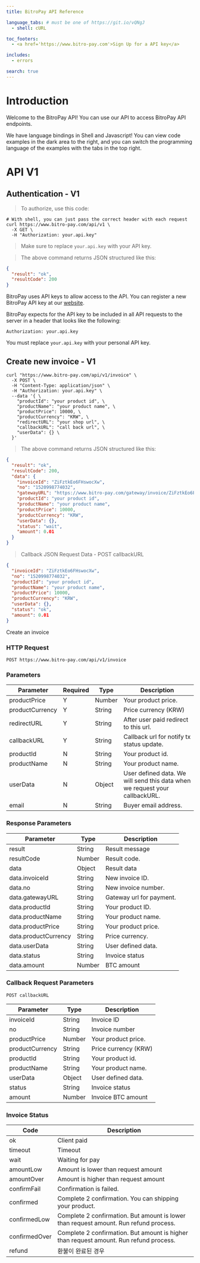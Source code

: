 ```yaml
---
title: BitroPay API Reference

language_tabs: # must be one of https://git.io/vQNgJ
  - shell: cURL

toc_footers:
  - <a href='https://www.bitro-pay.com'>Sign Up for a API key</a>

includes:
  - errors

search: true
---
```


# Introduction

Welcome to the BitroPay API! You can use our API to access BitroPay API endpoints.

We have language bindings in Shell and Javascript! You can view code examples in the dark area to the right, and you can switch the programming language of the examples with the tabs in the top right.

# API V1

## Authentication - V1

> To authorize, use this code:

```shell
# With shell, you can just pass the correct header with each request
curl https://www.bitro-pay.com/api/v1 \
  -X GET \
  -H "Authorization: your.api.key"
```

> Make sure to replace `your.api.key` with your API key.

> The above command returns JSON structured like this:

```json
{
  "result": "ok",
  "resultCode": 200
}
```


BitroPay uses API keys to allow access to the API. You can register a new BitroPay API key at our [website](https://www.bitro-pay.com).

BitroPay expects for the API key to be included in all API requests to the server in a header that looks like the following:

`Authorization: your.api.key`

<aside class="notice">
You must replace <code>your.api.key</code> with your personal API key.
</aside>

## Create new invoice - V1
```shell
curl "https://www.bitro-pay.com/api/v1/invoice" \
  -X POST \
  -H "Content-Type: application/json" \
  -H "Authorization: your.api.key" \
  --data '{ \
    "productId": "your product id", \ 
    "productName": "your product name", \ 
    "productPrice": 10000, \
    "productCurrency": "KRW", \
    "redirectURL": "your shop url", \
    "callbackURL": "call back url", \
    "userData": {} \
  }'
```

> The above command returns JSON structured like this:

```json
{
  "result": "ok",
  "resultCode": 200,
  "data": {
    "invoiceId": "ZiFztkEo6FHswocXw",
    "no": "1520998774032",
    "gatewayURL": "https://www.bitro-pay.com/gateway/invoice/ZiFztkEo6FHswocXw",
    "productId": "your product id",
    "productName": "your product name",
    "productPrice": 10000,
    "productCurrency": "KRW",
    "userData": {},
    "status": "wait",
    "amount": 0.01
  }
}
```

> Callback JSON Request Data - POST callbackURL

```json
{
  "invoiceId": "ZiFztkEo6FHswocXw",
  "no": "1520998774032",
  "productId": "your product id",
  "productName": "your product name",
  "productPrice": 10000,
  "productCurrency": "KRW",
  "userData": {},
  "status": "ok",
  "amount": 0.01
}
```

Create an invoice

### HTTP Request

`POST https://www.bitro-pay.com/api/v1/invoice`

### Parameters

Parameter | Required | Type | Description
--------- | -------- | ---- | -----------
productPrice | Y | Number | Your product price.
productCurrency | Y | String | Price currency (KRW)
redirectURL | Y | String | After user paid redirect to this url.
callbackURL | Y | String | Callback url for notify tx status update.
productId | N | String | Your product id.
productName | N | String | Your product name.
userData | N | Object | User defined data. We will send this data when we request your callbackURL.
email | N | String | Buyer email address.

### Response Parameters

Parameter | Type | Description
--------- | ---- | -----------
result | String | Result message
resultCode | Number | Result code.
data | Object | Result data
data.invoiceId | String | New invoice ID.
data.no | String | New invoice number.
data.gatewayURL | String | Gateway url for payment.
data.productId | String | Your product ID.
data.productName | String | Your product name.
data.productPrice | String | Your product price.
data.productCurrency | String | Price currency.
data.userData | String | User defined data.
data.status | String | Invoice status
data.amount | Number | BTC amount

### Callback Request Parameters
`POST callbackURL`

Parameter | Type | Description
--------- | ---- | -----------
invoiceId | String | Invoice ID
no | String | Invoice number
productPrice | Number | Your product price.
productCurrency | String | Price currency (KRW)
productId | String | Your product id.
productName | String | Your product name.
userData | Object | User defined data.
status | String | Invoice status
amount | Number | Invoice BTC amount

### Invoice Status

Code | Description
---- | -----------
ok | Client paid
timeout | Timeout
wait | Waiting for pay
amountLow | Amount is lower than request amount
amountOver | Amount is higher than request amount
confirmFail | Confirmation is failed.
confirmed | Complete 2 confirmation. You can shipping your product.
confirmedLow | Complete 2 confirmation. But amount is lower than request amount. Run refund process.
confirmedOver | Complete 2 confirmation. But amount is higher than request amount. Run refund process.
refund | 환불이 완료된 경우
